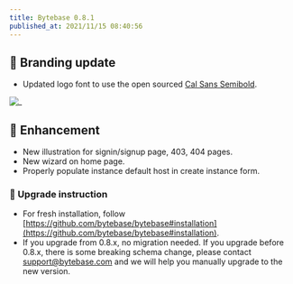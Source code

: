 ```yaml
---
title: Bytebase 0.8.1
published_at: 2021/11/15 08:40:56
---
```


## 🚀 Branding update

- Updated logo font to use the open sourced [Cal Sans Semibold](https://github.com/calendso/font).

![_](/changelog/0.8.1/logo-full.webp)

## 🎄 Enhancement

- New illustration for signin/signup page, 403, 404 pages.
- New wizard on home page.
- Properly populate instance default host in create instance form.

### 📕 Upgrade instruction

- For fresh installation, follow [https://github.com/bytebase/bytebase#installation](https://github.com/bytebase/bytebase#installation).
- If you upgrade from 0.8.x, no migration needed. If you upgrade before 0.8.x, there is some breaking schema change, please contact [support@bytebase.com](mailto:support@bytebase.com) and we will help you manually upgrade to the new version.
